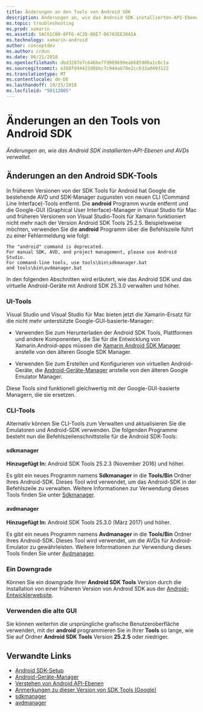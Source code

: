 ```yaml
---
title: Änderungen an den Tools von Android SDK
description: Änderungen an, wie das Android SDK installierten-API-Ebenen und AVDs verwaltet.
ms.topic: troubleshooting
ms.prod: xamarin
ms.assetid: 5AC61C00-0FF6-4C2D-80E7-D67A3EE30A5A
ms.technology: xamarin-android
author: conceptdev
ms.author: crdun
ms.date: 06/21/2018
ms.openlocfilehash: dbd3287e7c646be7fd969699eab685906a1c6c1a
ms.sourcegitcommit: e268fd44422d0bbc7c944a678e2cc633a0493122
ms.translationtype: MT
ms.contentlocale: de-DE
ms.lasthandoff: 10/25/2018
ms.locfileid: "50112805"
---
```

# <a name="changes-to-the-android-sdk-tooling"></a>Änderungen an den Tools von Android SDK

_Änderungen an, wie das Android SDK installierten-API-Ebenen und AVDs verwaltet._

## <a name="changes-to-android-sdk-tooling"></a>Änderungen an den Android SDK-Tools

In früheren Versionen von der SDK Tools für Android hat Google die bestehende AVD und SDK-Manager zugunsten von neuen CLI (Command Line Interface)-Tools entfernt. Die **android** Programm wurde entfernt und die Google-GUI (Graphical User Interface)-Manager in Visual Studio für Mac und früheren Versionen von Visual Studio-Tools für Xamarin funktioniert nicht mehr nach der Version Android SDK Tools 25.2.5. Beispielsweise möchten, verwenden Sie die **android** Programm über die Befehlszeile führt zu einer Fehlermeldung wie folgt:

```shell
The "android" command is deprecated.
For manual SDK, AVD, and project management, please use Android Studio.
For command-line tools, use tools\bin\sdkmanager.bat
and tools\bin\avdmanager.bat
```

In den folgenden Abschnitten wird erläutert, wie das Android SDK und das virtuelle Android-Geräte mit Android SDK 25.3.0 verwalten und höher.

### <a name="ui-tools"></a>UI-Tools

Visual Studio und Visual Studio für Mac bieten jetzt die Xamarin-Ersatz für die nicht mehr unterstützte Google-GUI-basierte-Manager:

-   Verwenden Sie zum Herunterladen der Android SDK Tools, Plattformen und andere Komponenten, die Sie für die Entwicklung von Xamarin.Android-apps müssen die [Xamarin Android SDK Manager](~/android/get-started/installation/android-sdk.md) anstelle von den älteren Google SDK Manager.

-   Verwenden Sie zum Erstellen und Konfigurieren von virtuellen Android-Geräte, die [Android-Geräte-Manager](~/android/get-started/installation/android-emulator/device-manager.md) anstelle von den älteren Google Emulator Manager.

Diese Tools sind funktionell gleichwertig mit der Google-GUI-basierte Managern, die sie ersetzen.

### <a name="cli-tools"></a>CLI-Tools

Alternativ können Sie CLI-Tools zum Verwalten und aktualisieren Sie die Emulatoren und Android-SDK verwenden. Die folgenden Programme besteht nun die Befehlszeilenschnittstelle für die Android SDK-Tools:

#### <a name="sdkmanager"></a>sdkmanager

**Hinzugefügt In:** Android SDK Tools 25.2.3 (November 2016) und höher.

Es gibt ein neues Programm namens **Sdkmanager** in die **Tools/Bin** Ordner Ihres Android-SDK. Dieses Tool wird verwendet, um das Android-SDK in der Befehlszeile zu verwalten. Weitere Informationen zur Verwendung dieses Tools finden Sie unter [Sdkmanager](https://developer.android.com/studio/command-line/sdkmanager.html).

#### <a name="avdmanager"></a>avdmanager

**Hinzugefügt In:** Android SDK Tools 25.3.0 (März 2017) und höher.

Es gibt ein neues Programm namens **Avdmanager** in die **Tools/Bin** Ordner Ihres Android-SDK. Dieses Tool wird verwendet, um die AVDs für Android-Emulator zu gewährleisten. Weitere Informationen zur Verwendung dieses Tools finden Sie unter [Avdmanager](https://developer.android.com/studio/command-line/avdmanager.html).

### <a name="downgrading"></a>Ein Downgrade

Können Sie ein downgrade Ihrer **Android SDK Tools** Version durch die Installation von einer früheren Version von Android SDK aus der [Android-Entwicklerwebsite](https://developer.android.com/studio/index.html).

### <a name="using-the-old-gui"></a>Verwenden die alte GUI

Sie können weiterhin die ursprüngliche grafische Benutzeroberfläche verwenden, mit der **android** programmieren Sie in Ihrer **Tools** so lange, wie Sie auf Ordner **Android SDK Tools** Version **25.2.5**  oder niedriger.


## <a name="related-links"></a>Verwandte Links

- [Android SDK-Setup](~/android/get-started/installation/android-sdk.md)
- [Android-Geräte-Manager](~/android/get-started/installation/android-emulator/device-manager.md)
- [Verstehen von Android API-Ebenen](~/android/app-fundamentals/android-api-levels.md)
- [Anmerkungen zu dieser Version von SDK Tools (Google)](https://developer.android.com/studio/releases/sdk-tools.html)
- [sdkmanager](https://developer.android.com/studio/command-line/sdkmanager.html)
- [avdmanager](https://developer.android.com/studio/command-line/avdmanager.html)
